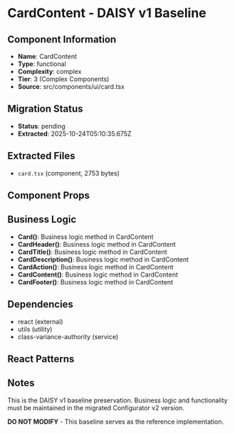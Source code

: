 # CardContent - DAISY v1 Baseline

## Component Information

- **Name**: CardContent
- **Type**: functional
- **Complexity**: complex
- **Tier**: 3 (Complex Components)
- **Source**: src/components/ui/card.tsx

## Migration Status

- **Status**: pending
- **Extracted**: 2025-10-24T05:10:35.675Z

## Extracted Files

- `card.tsx` (component, 2753 bytes)

## Component Props



## Business Logic

- **Card()**: Business logic method in CardContent
- **CardHeader()**: Business logic method in CardContent
- **CardTitle()**: Business logic method in CardContent
- **CardDescription()**: Business logic method in CardContent
- **CardAction()**: Business logic method in CardContent
- **CardContent()**: Business logic method in CardContent
- **CardFooter()**: Business logic method in CardContent

## Dependencies

- react (external)
- utils (utility)
- class-variance-authority (service)

## React Patterns



## Notes

This is the DAISY v1 baseline preservation. Business logic and functionality
must be maintained in the migrated Configurator v2 version.

**DO NOT MODIFY** - This baseline serves as the reference implementation.
